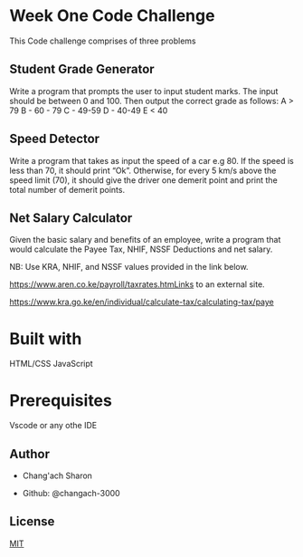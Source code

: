 # Week One Code Challenge

This Code challenge comprises of three problems

## Student Grade Generator
Write a program that prompts the user to input student marks. The input should be between 0 and 100. Then output the correct grade as follows:
A > 79
B - 60 - 79
C - 49-59
D - 40-49
E < 40

## Speed Detector
Write a program that takes as input the speed of a car e.g 80. If the speed is less than 70, it should print “Ok”. Otherwise, for every 5 km/s above the speed limit (70), it should give the driver one demerit point and print the total number of demerit points.


## Net Salary Calculator
Given the basic salary and benefits of an employee, write a program that would calculate the Payee Tax, NHIF, NSSF Deductions and net salary.

NB: Use KRA, NHIF, and NSSF values provided in the link below.

https://www.aren.co.ke/payroll/taxrates.htmLinks to an external site.  

https://www.kra.go.ke/en/individual/calculate-tax/calculating-tax/paye


# Built with
HTML/CSS
JavaScript

# Prerequisites
Vscode or any othe IDE


## Author
- Chang'ach Sharon
* Github: @changach-3000

## License

[MIT](https://choosealicense.com/licenses/mit/)
